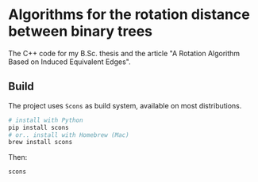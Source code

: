 # Algorithms for the rotation distance between binary trees

The C++ code for my B.Sc. thesis and the article "A Rotation Algorithm Based on Induced Equivalent Edges".

## Build

The project uses `Scons` as build system, available on most distributions.

```bash
# install with Python
pip install scons
# or.. install with Homebrew (Mac)
brew install scons
```

Then:

```bash
scons
```
